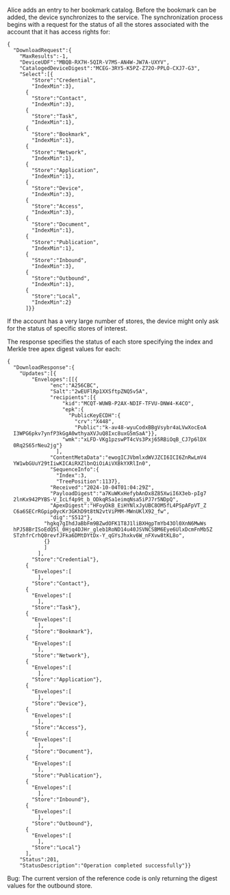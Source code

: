 
Alice adds an entry to her bookmark catalog. Before the bookmark can be 
added, the device synchronizes to the service. The synchronization process
begins with a request for the status of all the stores associated with the 
account that it has access rights for:


~~~~
{
  "DownloadRequest":{
    "MaxResults":-1,
    "DeviceUDF":"MBQB-RX7H-5QIR-V7MS-AN4W-JW7A-UXYV",
    "CatalogedDeviceDigest":"MCEG-3RY5-K5PZ-Z72O-PPLO-CXJ7-G3",
    "Select":[{
        "Store":"Credential",
        "IndexMin":3},
      {
        "Store":"Contact",
        "IndexMin":3},
      {
        "Store":"Task",
        "IndexMin":1},
      {
        "Store":"Bookmark",
        "IndexMin":1},
      {
        "Store":"Network",
        "IndexMin":1},
      {
        "Store":"Application",
        "IndexMin":1},
      {
        "Store":"Device",
        "IndexMin":3},
      {
        "Store":"Access",
        "IndexMin":3},
      {
        "Store":"Document",
        "IndexMin":1},
      {
        "Store":"Publication",
        "IndexMin":1},
      {
        "Store":"Inbound",
        "IndexMin":3},
      {
        "Store":"Outbound",
        "IndexMin":1},
      {
        "Store":"Local",
        "IndexMin":2}
      ]}}
~~~~


If the account has a very large number of stores, the device might only 
ask for the status of specific stores of interest.

The response specifies the status of each store specifying the index and
Merkle tree apex digest values for each:


~~~~
{
  "DownloadResponse":{
    "Updates":[{
        "Envelopes":[[{
              "enc":"A256CBC",
              "Salt":"2wEUFlRp1XXSftpZNQ5v5A",
              "recipients":[{
                  "kid":"MCQT-WUWB-P2AX-NDIF-TFVU-DNW4-K4CO",
                  "epk":{
                    "PublicKeyECDH":{
                      "crv":"X448",
                      "Public":"k-av48-wyuCodxBBgVsybr4aLVwXocEoA
  I3WPG6pkv7ynfP3kGgA0wthyaXVJuQ8Ixc8uxG5mSaA"}},
                  "wmk":"xLFD-VKg1pzswPT4cVs3Pxj65RBiOqB_CJ7p6lDX
  0Rq2S65rNeu2jg"}
                ],
              "ContentMetaData":"ewogICJVbmlxdWVJZCI6ICI6ZnRwLmV4
  YW1wbGUuY29tIiwKICAiRXZlbnQiOiAiVXBkYXRlIn0",
              "SequenceInfo":{
                "Index":3,
                "TreePosition":1137},
              "Received":"2024-10-04T01:04:29Z",
              "PayloadDigest":"a7KuWKxHefybAnDx8Z85XwiI6X3eb-pIg7
  2lnKx942PYBS-V_IcLf4p9t_b_ODkqRSa1eimqNsa5iPJ7r5NDpQ",
              "ApexDigest":"HFoyOkB_EiHYNlxJyUBC8OM5fL4PSpAFpVT_Z
  C6a6SECrRGpip0ycKr3GKhD9t8tN2vtViPMM-MWnUKlX92_fw",
              "dig":"S512"},
            "hgkq7gIhdJaBbFm9BZwdOFK1T8J1liBXHgpTmYb43Ol0XnN6MwWs
  hPJ58BrISoEdQ5l_0Hjq4DJHr_gleb1RoND14u40JSVNCSBM6Eye6UlxDcmFnMb5Z
  STzhfrCrhQ0revfJFka6DMtDYtDx-Y_qGYsJhxkv6W_nFXvw8tKL8o",
            {}
            ]
          ],
        "Store":"Credential"},
      {
        "Envelopes":[
          ],
        "Store":"Contact"},
      {
        "Envelopes":[
          ],
        "Store":"Task"},
      {
        "Envelopes":[
          ],
        "Store":"Bookmark"},
      {
        "Envelopes":[
          ],
        "Store":"Network"},
      {
        "Envelopes":[
          ],
        "Store":"Application"},
      {
        "Envelopes":[
          ],
        "Store":"Device"},
      {
        "Envelopes":[
          ],
        "Store":"Access"},
      {
        "Envelopes":[
          ],
        "Store":"Document"},
      {
        "Envelopes":[
          ],
        "Store":"Publication"},
      {
        "Envelopes":[
          ],
        "Store":"Inbound"},
      {
        "Envelopes":[
          ],
        "Store":"Outbound"},
      {
        "Envelopes":[
          ],
        "Store":"Local"}
      ],
    "Status":201,
    "StatusDescription":"Operation completed successfully"}}
~~~~


Bug: The current version of the reference code is only returning the digest 
values for the outbound store.

